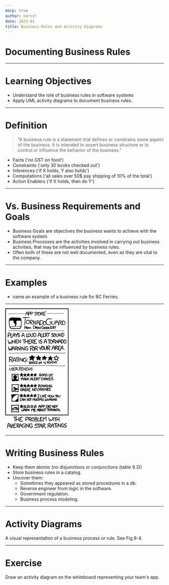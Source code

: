 ```yaml
---
marp: true
author: nernst
date: 2023-01
title: Business Rules and Activity Diagrams
---
```


# Documenting Business Rules

----
# Learning Objectives
- Understand the role of business rules in software systems
- Apply UML activity diagrams to document business rules.

---- 
# Definition
> “A business rule is a statement that defines or constrains some aspect of the business. It is intended to assert business structure or to control or influence the behavior of the business.”
* Facts ('no GST on food')
* Constraints ('only 30 books checked out')
* Inferences ('if X holds, Y also holds')
* Computations ('all sales over 50$ pay shipping of 10% of the total')
* Action Enablers ('if X holds, then do Y')

----
# Vs. Business Requirements and Goals
* Business Goals are objectives the business wants to achieve with the software system.
* Business Processes are the activities involved in carrying out business activities, that may be influenced by business rules.
* Often both of these are not well documented, even as they are vital to the company. 


----
# Examples
- name an example of a business rule for BC Ferries.

<!-- 1. passengers may not remain on the car deck. 2. passenger ticket sales end 10 mins before sailing. 3. reservation fees are 15$ on top of ticket and non-refundable-->

----
![](tornadoguard.png)

----
# Writing Business Rules
* Keep them atomic (no disjunctions or conjunctions (table 9.3))
* Store business rules in a catalog. 
* Uncover them:
  * Sometimes they appeared as stored procedures in a db.
  * Reverse engineer from logic in the software.
  * Government regulation.
  * Business process modeling.

----
# Activity Diagrams
A visual representation of a business process or rule.
See Fig 8-4.

----
# Exercise
Draw an activity diagram on the whiteboard representing your team's app.
